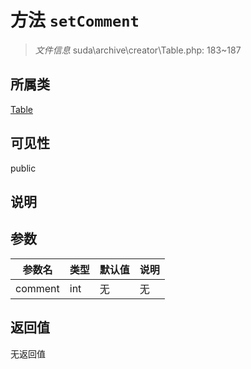 # 方法 `setComment`

> *文件信息* suda\archive\creator\Table.php: 183~187

## 所属类 

[Table](../Table.md)

## 可见性

 public 

## 说明



## 参数


| 参数名 | 类型 | 默认值 | 说明 |
|--------|-----|-------|-------|
| comment |  int | 无 | 无 |



## 返回值

无返回值
